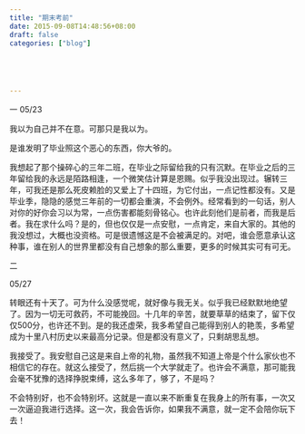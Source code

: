 ```yaml
---
title: "期末考前"
date: 2015-09-08T14:48:56+08:00
draft: false
categories: ["blog"]





---
```


一
05/23

我以为自己并不在意。可那只是我以为。

是谁发明了毕业照这个恶心的东西，你大爷的。

<!--more-->

我想起了那个操碎心的三年二班，在毕业之际留给我的只有沉默。在毕业之后的三年留给我的永远是陌路相逢，一个微笑估计算是恩赐。似乎我没出现过。辗转三年，可我还是那么死皮赖脸的又爱上了十四班，为它付出，一点记性都没有。又是毕业季，隐隐的感觉三年前的一切都会重演，不会例外。经常看到的一句话，别人对你的好你会习以为常，一点伤害都能刻骨铭心。也许此刻他们是前者，而我是后者。我在求什么吗？是的，但也仅仅是一点安慰，一点肯定，来自大家的。其他的我没想过，大概也没资格。可是很遗憾这是不会被满足的。对吧，谁会愿意承认这种事，谁在别人的世界里都没有自己想象的那么重要，更多的时候其实可有可无。

二

05/27

转眼还有十天了。可为什么没感觉呢，就好像与我无关。似乎我已经默默地绝望了。因为一切无可救药，不可能挽回。十几年的辛苦，就要草草的结束了，留下仅仅500分，也许还不到。是的我还虚荣，我多希望自己能得到别人的艳羡，多希望成为十里八村历史以来最高分记录。但是都没有意义了，只剩胡思乱想。

我接受了。我安慰自己这是来自上帝的礼物，虽然我不知道上帝是个什么家伙也不相信它的存在。就这么接受了，然后挑一个大学就走了。也许会不满意，那可能我会毫不犹豫的选择挣脱束缚，这么多年了，够了，不是吗？

不会特别好，也不会特别坏。这就是一直以来不断重复在我身上的所有事，一次又一次逼迫我进行选择。这一次，我会告诉你，如果我不满意，就一定不会陪你玩下去！
